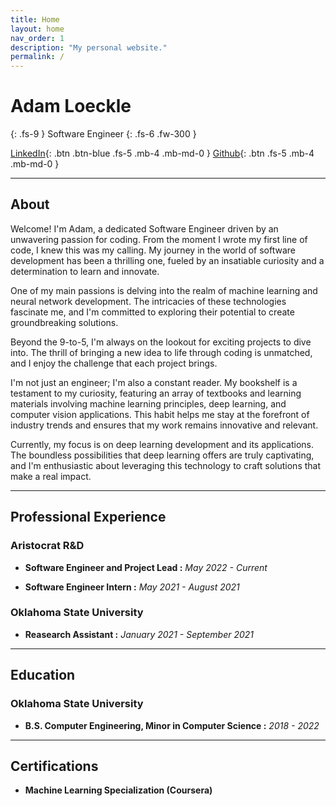 ```yaml
---
title: Home
layout: home
nav_order: 1
description: "My personal website."
permalink: /
---
```


# Adam Loeckle
{: .fs-9 }
Software Engineer
{: .fs-6 .fw-300 }

[LinkedIn][adam linkedin]{: .btn .btn-blue .fs-5 .mb-4 .mb-md-0 }
[Github][adamloec github]{: .btn .fs-5 .mb-4 .mb-md-0 }

---

## About

Welcome! I'm Adam, a dedicated Software Engineer driven by an unwavering passion for coding. From the moment I wrote my first line of code, I knew this was my calling. My journey in the world of software development has been a thrilling one, fueled by an insatiable curiosity and a determination to learn and innovate.

One of my main passions is delving into the realm of machine learning and neural network development. The intricacies of these technologies fascinate me, and I'm committed to exploring their potential to create groundbreaking solutions.

Beyond the 9-to-5, I'm always on the lookout for exciting projects to dive into. The thrill of bringing a new idea to life through coding is unmatched, and I enjoy the challenge that each project brings.

I'm not just an engineer; I'm also a constant reader. My bookshelf is a testament to my curiosity, featuring an array of textbooks and learning materials involving machine learning principles, deep learning, and computer vision applications. This habit helps me stay at the forefront of industry trends and ensures that my work remains innovative and relevant.

Currently, my focus is on deep learning development and its applications. The boundless possibilities that deep learning offers are truly captivating, and I'm enthusiastic about leveraging this technology to craft solutions that make a real impact.

---

## Professional Experience

### Aristocrat R&D

- **Software Engineer and Project Lead :** *May 2022 - Current*

- **Software Engineer Intern :** *May 2021 - August 2021*

### Oklahoma State University

- **Reasearch Assistant :** *January 2021 - September 2021*

---

## Education

### Oklahoma State University

- **B.S. Computer Engineering, Minor in Computer Science :** *2018 - 2022*

---

## Certifications

- **Machine Learning Specialization (Coursera)**


[adamloec github]: https://github.com/adamloec
[adam linkedin]: https://linkedin.com/in/adam-loeckle